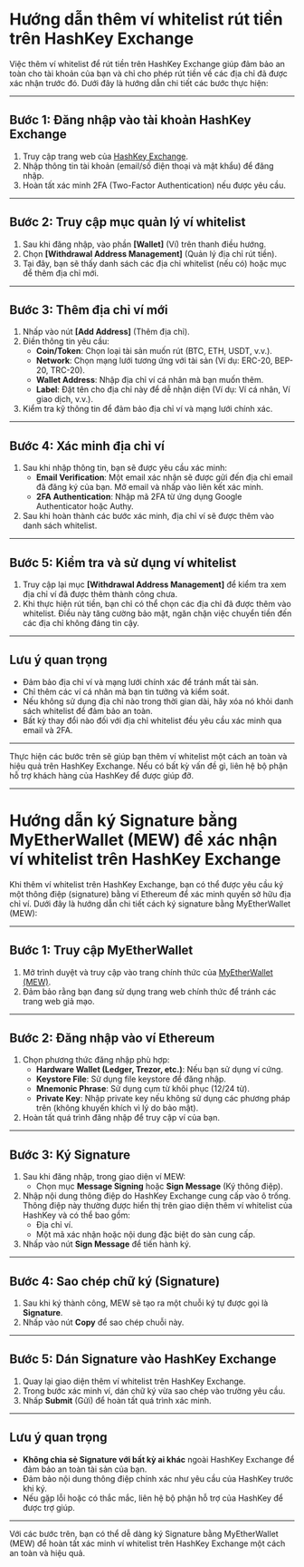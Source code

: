 
# Hướng dẫn thêm ví whitelist rút tiền trên HashKey Exchange

Việc thêm ví whitelist để rút tiền trên HashKey Exchange giúp đảm bảo an toàn cho tài khoản của bạn và chỉ cho phép rút tiền về các địa chỉ đã được xác nhận trước đó. Dưới đây là hướng dẫn chi tiết các bước thực hiện:

---

## Bước 1: Đăng nhập vào tài khoản HashKey Exchange
1. Truy cập trang web của [HashKey Exchange](https://global.hashkey.com/en-US/register/invite?invite_code=JMdixq).
2. Nhập thông tin tài khoản (email/số điện thoại và mật khẩu) để đăng nhập.
3. Hoàn tất xác minh 2FA (Two-Factor Authentication) nếu được yêu cầu.

---

## Bước 2: Truy cập mục quản lý ví whitelist
1. Sau khi đăng nhập, vào phần **[Wallet]** (Ví) trên thanh điều hướng.
2. Chọn **[Withdrawal Address Management]** (Quản lý địa chỉ rút tiền).
3. Tại đây, bạn sẽ thấy danh sách các địa chỉ whitelist (nếu có) hoặc mục để thêm địa chỉ mới.

---

## Bước 3: Thêm địa chỉ ví mới
1. Nhấp vào nút **[Add Address]** (Thêm địa chỉ).
2. Điền thông tin yêu cầu:
   - **Coin/Token**: Chọn loại tài sản muốn rút (BTC, ETH, USDT, v.v.).
   - **Network**: Chọn mạng lưới tương ứng với tài sản (Ví dụ: ERC-20, BEP-20, TRC-20).
   - **Wallet Address**: Nhập địa chỉ ví cá nhân mà bạn muốn thêm.
   - **Label**: Đặt tên cho địa chỉ này để dễ nhận diện (Ví dụ: Ví cá nhân, Ví giao dịch, v.v.).
3. Kiểm tra kỹ thông tin để đảm bảo địa chỉ ví và mạng lưới chính xác.

---

## Bước 4: Xác minh địa chỉ ví
1. Sau khi nhập thông tin, bạn sẽ được yêu cầu xác minh:
   - **Email Verification**: Một email xác nhận sẽ được gửi đến địa chỉ email đã đăng ký của bạn. Mở email và nhấp vào liên kết xác minh.
   - **2FA Authentication**: Nhập mã 2FA từ ứng dụng Google Authenticator hoặc Authy.
2. Sau khi hoàn thành các bước xác minh, địa chỉ ví sẽ được thêm vào danh sách whitelist.

---

## Bước 5: Kiểm tra và sử dụng ví whitelist
1. Truy cập lại mục **[Withdrawal Address Management]** để kiểm tra xem địa chỉ ví đã được thêm thành công chưa.
2. Khi thực hiện rút tiền, bạn chỉ có thể chọn các địa chỉ đã được thêm vào whitelist. Điều này tăng cường bảo mật, ngăn chặn việc chuyển tiền đến các địa chỉ không đáng tin cậy.

---

## Lưu ý quan trọng
- Đảm bảo địa chỉ ví và mạng lưới chính xác để tránh mất tài sản.
- Chỉ thêm các ví cá nhân mà bạn tin tưởng và kiểm soát.
- Nếu không sử dụng địa chỉ nào trong thời gian dài, hãy xóa nó khỏi danh sách whitelist để đảm bảo an toàn.
- Bất kỳ thay đổi nào đối với địa chỉ whitelist đều yêu cầu xác minh qua email và 2FA.

---

Thực hiện các bước trên sẽ giúp bạn thêm ví whitelist một cách an toàn và hiệu quả trên HashKey Exchange. Nếu có bất kỳ vấn đề gì, liên hệ bộ phận hỗ trợ khách hàng của HashKey để được giúp đỡ.

---

# Hướng dẫn ký Signature bằng MyEtherWallet (MEW) để xác nhận ví whitelist trên HashKey Exchange

Khi thêm ví whitelist trên HashKey Exchange, bạn có thể được yêu cầu ký một thông điệp (signature) bằng ví Ethereum để xác minh quyền sở hữu địa chỉ ví. Dưới đây là hướng dẫn chi tiết cách ký signature bằng MyEtherWallet (MEW):

---

## Bước 1: Truy cập MyEtherWallet
1. Mở trình duyệt và truy cập vào trang chính thức của [MyEtherWallet (MEW)](https://www.myetherwallet.com).
2. Đảm bảo rằng bạn đang sử dụng trang web chính thức để tránh các trang web giả mạo.

---

## Bước 2: Đăng nhập vào ví Ethereum
1. Chọn phương thức đăng nhập phù hợp:
   - **Hardware Wallet (Ledger, Trezor, etc.)**: Nếu bạn sử dụng ví cứng.
   - **Keystore File**: Sử dụng file keystore để đăng nhập.
   - **Mnemonic Phrase**: Sử dụng cụm từ khôi phục (12/24 từ).
   - **Private Key**: Nhập private key nếu không sử dụng các phương pháp trên (không khuyến khích vì lý do bảo mật).
2. Hoàn tất quá trình đăng nhập để truy cập ví của bạn.

---

## Bước 3: Ký Signature
1. Sau khi đăng nhập, trong giao diện ví MEW:
   - Chọn mục **Message Signing** hoặc **Sign Message** (Ký thông điệp).
2. Nhập nội dung thông điệp do HashKey Exchange cung cấp vào ô trống. Thông điệp này thường được hiển thị trên giao diện thêm ví whitelist của HashKey và có thể bao gồm:
   - Địa chỉ ví.
   - Một mã xác nhận hoặc nội dung đặc biệt do sàn cung cấp.
3. Nhấp vào nút **Sign Message** để tiến hành ký.

---

## Bước 4: Sao chép chữ ký (Signature)
1. Sau khi ký thành công, MEW sẽ tạo ra một chuỗi ký tự được gọi là **Signature**.
2. Nhấp vào nút **Copy** để sao chép chuỗi này.

---

## Bước 5: Dán Signature vào HashKey Exchange
1. Quay lại giao diện thêm ví whitelist trên HashKey Exchange.
2. Trong bước xác minh ví, dán chữ ký vừa sao chép vào trường yêu cầu.
3. Nhấp **Submit** (Gửi) để hoàn tất quá trình xác minh.

---

## Lưu ý quan trọng
- **Không chia sẻ Signature với bất kỳ ai khác** ngoài HashKey Exchange để đảm bảo an toàn tài sản của bạn.
- Đảm bảo nội dung thông điệp chính xác như yêu cầu của HashKey trước khi ký.
- Nếu gặp lỗi hoặc có thắc mắc, liên hệ bộ phận hỗ trợ của HashKey để được trợ giúp.

---

Với các bước trên, bạn có thể dễ dàng ký Signature bằng MyEtherWallet (MEW) để hoàn tất xác minh ví whitelist trên HashKey Exchange một cách an toàn và hiệu quả.
